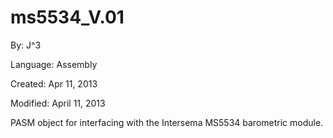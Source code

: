 # ms5534_V.01

By: J^3

Language: Assembly

Created: Apr 11, 2013

Modified: April 11, 2013

PASM object for interfacing with the Intersema MS5534 barometric module.
